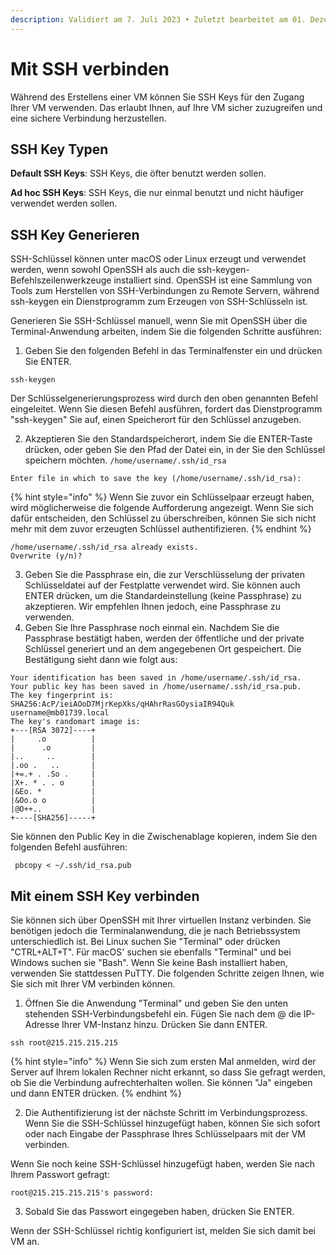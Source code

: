 ```yaml
---
description: Validiert am 7. Juli 2023 • Zuletzt bearbeitet am 01. Dezember 2023
---
```


# Mit SSH verbinden

Während des Erstellens einer VM können Sie SSH Keys für den Zugang Ihrer VM verwenden. Das erlaubt Ihnen, auf Ihre VM sicher zuzugreifen und eine sichere Verbindung herzustellen.&#x20;

## SSH Key Typen

**Default SSH Keys**: SSH Keys, die öfter benutzt werden sollen.&#x20;

**Ad hoc SSH Keys**: SSH Keys, die nur einmal benutzt und nicht häufiger verwendet werden sollen.&#x20;



## SSH Key Generieren

SSH-Schlüssel können unter macOS oder Linux erzeugt und verwendet werden, wenn sowohl OpenSSH als auch die ssh-keygen-Befehlszeilenwerkzeuge installiert sind. OpenSSH ist eine Sammlung von Tools zum Herstellen von SSH-Verbindungen zu Remote Servern, während ssh-keygen ein Dienstprogramm zum Erzeugen von SSH-Schlüsseln ist.&#x20;

Generieren Sie SSH-Schlüssel manuell, wenn Sie mit OpenSSH über die Terminal-Anwendung arbeiten, indem Sie die folgenden Schritte ausführen:

1. Geben Sie den folgenden Befehl in das Terminalfenster ein und drücken Sie ENTER.

```
ssh-keygen
```

Der Schlüsselgenerierungsprozess wird durch den oben genannten Befehl eingeleitet. Wenn Sie diesen Befehl ausführen, fordert das Dienstprogramm "ssh-keygen" Sie auf, einen Speicherort für den Schlüssel anzugeben.

2. Akzeptieren Sie den Standardspeicherort, indem Sie die ENTER-Taste drücken, oder geben Sie den Pfad der Datei ein, in der Sie den Schlüssel speichern möchten. `/home/username/.ssh/id_rsa`

```
Enter file in which to save the key (/home/username/.ssh/id_rsa):
```

{% hint style="info" %}
Wenn Sie zuvor ein Schlüsselpaar erzeugt haben, wird möglicherweise die folgende Aufforderung angezeigt. Wenn Sie sich dafür entscheiden, den Schlüssel zu überschreiben, können Sie sich nicht mehr mit dem zuvor erzeugten Schlüssel authentifizieren.
{% endhint %}

```
/home/username/.ssh/id_rsa already exists.
Overwrite (y/n)?
```

3. Geben Sie die Passphrase ein, die zur Verschlüsselung der privaten Schlüsseldatei auf der Festplatte verwendet wird. Sie können auch ENTER drücken, um die Standardeinstellung (keine Passphrase) zu akzeptieren. Wir empfehlen Ihnen jedoch, eine Passphrase zu verwenden.
4. Geben Sie Ihre Passphrase noch einmal ein. Nachdem Sie die Passphrase bestätigt haben, werden der öffentliche und der private Schlüssel generiert und an dem angegebenen Ort gespeichert. Die Bestätigung sieht dann wie folgt aus:

```
Your identification has been saved in /home/username/.ssh/id_rsa.
Your public key has been saved in /home/username/.ssh/id_rsa.pub.
The key fingerprint is:
SHA256:AcP/ieiAOoD7MjrKepXks/qHAhrRasGOysiaIR94Quk username@mb01739.local
The key's randomart image is:
+---[RSA 3072]----+
|     .o          |
|      .o         |
|..     ..        |
|.oo .   ..       |
|+=.+ . .So .     |
|X+. * . . o      |
|&Eo. *           |
|&Oo.o o          |
|@O++..           |
+----[SHA256]-----+
```

Sie können den Public Key in die Zwischenablage kopieren, indem Sie den folgenden Befehl ausführen:

```
 pbcopy < ~/.ssh/id_rsa.pub
```



## Mit einem SSH Key verbinden

Sie können sich über OpenSSH mit Ihrer virtuellen Instanz verbinden. Sie benötigen jedoch die Terminalanwendung, die je nach Betriebssystem unterschiedlich ist. Bei Linux suchen Sie "Terminal" oder drücken "CTRL+ALT+T". Für macOS' suchen sie ebenfalls "Terminal" und bei Windows suchen  sie "Bash". Wenn Sie keine Bash installiert haben, verwenden Sie stattdessen PuTTY. Die folgenden Schritte zeigen Ihnen, wie Sie sich mit Ihrer VM verbinden können.

1. Öffnen Sie die Anwendung "Terminal" und geben Sie den unten stehenden SSH-Verbindungsbefehl ein. Fügen Sie nach dem @ die IP-Adresse Ihrer VM-Instanz hinzu. Drücken Sie dann ENTER.

```
ssh root@215.215.215.215
```

{% hint style="info" %}
Wenn Sie sich zum ersten Mal anmelden, wird der Server auf Ihrem lokalen Rechner nicht erkannt, so dass Sie gefragt werden, ob Sie die Verbindung aufrechterhalten wollen. Sie können "Ja" eingeben und dann ENTER drücken.
{% endhint %}

2. Die Authentifizierung ist der nächste Schritt im Verbindungsprozess. Wenn Sie die SSH-Schlüssel hinzugefügt haben, können Sie sich sofort oder nach Eingabe der Passphrase Ihres Schlüsselpaars mit der VM verbinden.&#x20;

Wenn Sie noch keine SSH-Schlüssel hinzugefügt haben, werden Sie nach Ihrem Passwort gefragt:

```
root@215.215.215.215's password:
```

3. Sobald Sie das Passwort eingegeben haben, drücken Sie ENTER.&#x20;

Wenn der SSH-Schlüssel richtig konfiguriert ist, melden Sie sich damit bei VM an.
